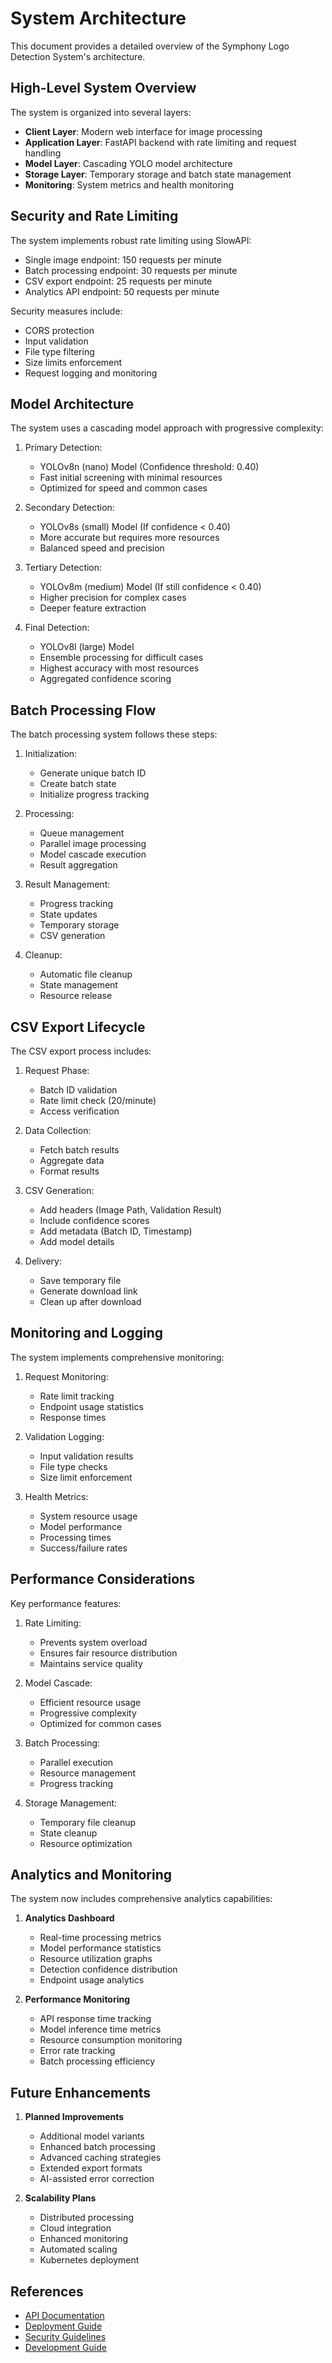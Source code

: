 # System Architecture

This document provides a detailed overview of the Symphony Logo Detection System's architecture.

## High-Level System Overview

The system is organized into several layers:
- **Client Layer**: Modern web interface for image processing
- **Application Layer**: FastAPI backend with rate limiting and request handling
- **Model Layer**: Cascading YOLO model architecture
- **Storage Layer**: Temporary storage and batch state management
- **Monitoring**: System metrics and health monitoring

## Security and Rate Limiting

The system implements robust rate limiting using SlowAPI:
- Single image endpoint: 150 requests per minute
- Batch processing endpoint: 30 requests per minute
- CSV export endpoint: 25 requests per minute
- Analytics API endpoint: 50 requests per minute

Security measures include:
- CORS protection
- Input validation
- File type filtering
- Size limits enforcement
- Request logging and monitoring

## Model Architecture

The system uses a cascading model approach with progressive complexity:

1. Primary Detection:
   - YOLOv8n (nano) Model (Confidence threshold: 0.40)
   - Fast initial screening with minimal resources
   - Optimized for speed and common cases

2. Secondary Detection:
   - YOLOv8s (small) Model (If confidence < 0.40)
   - More accurate but requires more resources
   - Balanced speed and precision

3. Tertiary Detection:
   - YOLOv8m (medium) Model (If still confidence < 0.40)
   - Higher precision for complex cases
   - Deeper feature extraction

4. Final Detection:
   - YOLOv8l (large) Model
   - Ensemble processing for difficult cases
   - Highest accuracy with most resources
   - Aggregated confidence scoring

## Batch Processing Flow

The batch processing system follows these steps:

1. Initialization:
   - Generate unique batch ID
   - Create batch state
   - Initialize progress tracking

2. Processing:
   - Queue management
   - Parallel image processing
   - Model cascade execution
   - Result aggregation

3. Result Management:
   - Progress tracking
   - State updates
   - Temporary storage
   - CSV generation

4. Cleanup:
   - Automatic file cleanup
   - State management
   - Resource release

## CSV Export Lifecycle

The CSV export process includes:

1. Request Phase:
   - Batch ID validation
   - Rate limit check (20/minute)
   - Access verification

2. Data Collection:
   - Fetch batch results
   - Aggregate data
   - Format results

3. CSV Generation:
   - Add headers (Image Path, Validation Result)
   - Include confidence scores
   - Add metadata (Batch ID, Timestamp)
   - Add model details

4. Delivery:
   - Save temporary file
   - Generate download link
   - Clean up after download

## Monitoring and Logging

The system implements comprehensive monitoring:

1. Request Monitoring:
   - Rate limit tracking
   - Endpoint usage statistics
   - Response times

2. Validation Logging:
   - Input validation results
   - File type checks
   - Size limit enforcement

3. Health Metrics:
   - System resource usage
   - Model performance
   - Processing times
   - Success/failure rates

## Performance Considerations

Key performance features:

1. Rate Limiting:
   - Prevents system overload
   - Ensures fair resource distribution
   - Maintains service quality

2. Model Cascade:
   - Efficient resource usage
   - Progressive complexity
   - Optimized for common cases

3. Batch Processing:
   - Parallel execution
   - Resource management
   - Progress tracking

4. Storage Management:
   - Temporary file cleanup
   - State cleanup
   - Resource optimization

## Analytics and Monitoring

The system now includes comprehensive analytics capabilities:

1. **Analytics Dashboard**
   - Real-time processing metrics
   - Model performance statistics
   - Resource utilization graphs
   - Detection confidence distribution
   - Endpoint usage analytics

2. **Performance Monitoring**
   - API response time tracking
   - Model inference time metrics
   - Resource consumption monitoring
   - Error rate tracking
   - Batch processing efficiency

## Future Enhancements

1. **Planned Improvements**
   - Additional model variants
   - Enhanced batch processing
   - Advanced caching strategies
   - Extended export formats
   - AI-assisted error correction

2. **Scalability Plans**
   - Distributed processing
   - Cloud integration
   - Enhanced monitoring
   - Automated scaling
   - Kubernetes deployment

## References

- [API Documentation](./api-reference.md)
- [Deployment Guide](./deployment.md)
- [Security Guidelines](./security.md)
- [Development Guide](./development-guide.md) 